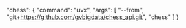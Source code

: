 "chess": {
      "command": "uvx",
      "args": [
        "--from",
        "git+https://github.com/gvbigdata/chess_api.git",
        "chess"
      ]
    }